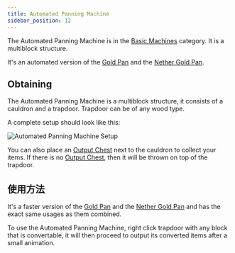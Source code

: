 ```yaml
---
title: Automated Panning Machine
sidebar_position: 12
---
```


The Automated Panning Machine is in the [Basic Machines](/docs/Slimefun/Basic-Machines) category. It is a multiblock structure.

It's an automated version of the [Gold Pan](Gold-Pan) and the [Nether Gold Pan](Nether-Gold-Pan).

## Obtaining

The Automated Panning Machine is a multiblock structure, it consists of a cauldron and a trapdoor. Trapdoor can be of any wood type.

A complete setup should look like this:

![Automated Panning Machine Setup](https://raw.githubusercontent.com/TheBusyBiscuit/Slimefun4-Wiki/master/images/multiblock-automated-panning-machine.png)

You can also place an [Output Chest](Output-Chest) next to the cauldron to collect your items. If there is no [Output Chest](Output-Chest), then it will be thrown on top of the trapdoor.

## 使用方法

It's a faster version of the [Gold Pan](Gold-Pan) and the [Nether Gold Pan](Nether-Gold-Pan) and has the exact same usages as them combined.

To use the Automated Panning Machine, right click trapdoor with any block that is convertable, it will then proceed to output its converted items after a small animation.
